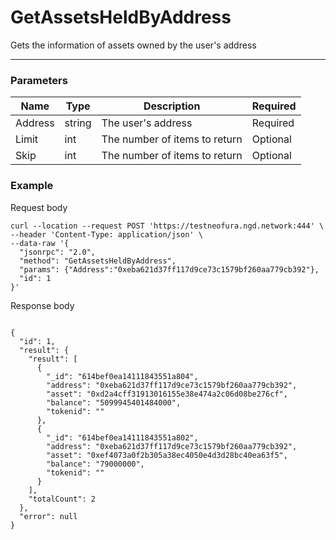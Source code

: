 # GetAssetsHeldByAddress
Gets the information of assets owned by the user's address
<hr>

### Parameters

|    Name    | Type | Description | Required |
| ---------- | --- |    ------    | ----|
| Address    | string|  The user's address| Required|
| Limit    | int|  The number of items to return| Optional|
| Skip    | int|  The number of items to return| Optional |


### Example

Request body

```
curl --location --request POST 'https://testneofura.ngd.network:444' \
--header 'Content-Type: application/json' \
--data-raw '{
  "jsonrpc": "2.0",
  "method": "GetAssetsHeldByAddress",
  "params": {"Address":"0xeba621d37ff117d9ce73c1579bf260aa779cb392"},
  "id": 1
}'
```

Response body

```json5

{
  "id": 1,
  "result": {
    "result": [
      {
        "_id": "614bef0ea14111843551a804",
        "address": "0xeba621d37ff117d9ce73c1579bf260aa779cb392",
        "asset": "0xd2a4cff31913016155e38e474a2c06d08be276cf",
        "balance": "5099945401484000",
        "tokenid": ""
      },
      {
        "_id": "614bef0ea14111843551a802",
        "address": "0xeba621d37ff117d9ce73c1579bf260aa779cb392",
        "asset": "0xef4073a0f2b305a38ec4050e4d3d28bc40ea63f5",
        "balance": "79000000",
        "tokenid": ""
      }
    ],
    "totalCount": 2
  },
  "error": null
}
```
